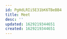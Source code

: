 ```yaml
---
id: PgHdLRIi5E31bK6TBeBB4
title: Meet
desc: ''
updated: 1629219344651
created: 1629219344651
---
```


